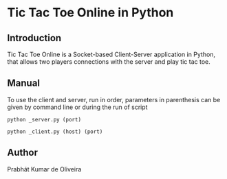 **Tic Tac Toe Online in Python**
========================

Introduction
------------------------
Tic Tac Toe Online is a Socket-based Client-Server application in Python, that allows two players connections with the server and play tic tac toe.


Manual
------------------------

To use the client and server, run in order, parameters in parenthesis can be given by command line or during the run of script

	python _server.py (port)
  
	python _client.py (host) (port)

Author
------------------------
Prabhát Kumar de Oliveira
